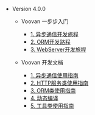 * Version 4.0.0
  * Voovan 一步步入门
    * [1. 异步通信开发旅程](/Turorial/v4/Socket/1.server.md) 
    * [2. ORM开发路程](/Turorial/v4/ORM/1.Introduce.md) 
    * [3. WebServer开发旅程](/Turorial/v4/WebServer/1.Introduce.md) 

  * Voovan 开发文档
    * [1. 异步通信使用指南](/Document/v4/Socket/1.Architecture.md) 
    * [2. HTTP服务类使用指南](/Document/v4/WebServer/1.Architecture.md) 
    * [3. ORM类使用指南](/Document/v4/ORM/1.Introduce.md) 
    * [4. 动态编译](/Document/v4/DynamicCompiler/1.Introduce.md) 
    * [5. 工具类使用指南](/Document/v4/Common/1.Introduce.md) 
